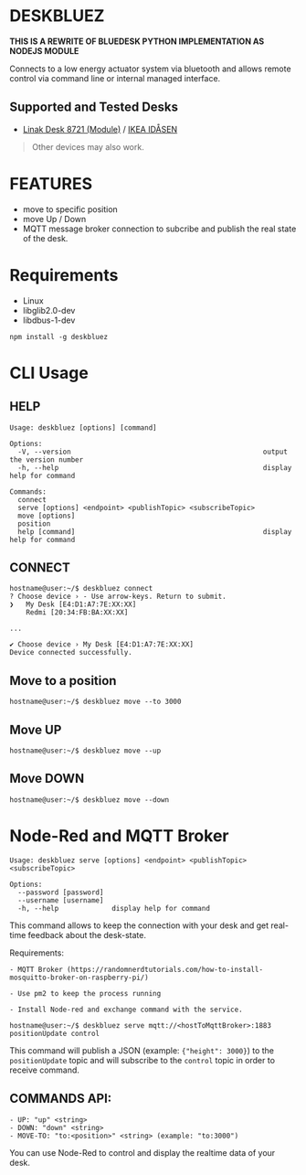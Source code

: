 # DESKBLUEZ

**THIS IS A REWRITE OF BLUEDESK PYTHON IMPLEMENTATION AS NODEJS MODULE**

Connects to a low energy actuator system via bluetooth and allows remote control via command line or internal managed interface.


## Supported and Tested Desks

- [Linak Desk 8721 (Module)](https://www.linak.com/products/controls/desk-control-basic-app/) / [IKEA IDÅSEN](https://www.ikea.com/gb/en/p/idasen-desk-sit-stand-brown-beige-s79280917/)

> Other devices may also work.

# FEATURES

- move to specific position
- move Up / Down
- MQTT message broker connection to subcribe and publish the real state of the desk.

# Requirements

- Linux
- libglib2.0-dev
- libdbus-1-dev

```
npm install -g deskbluez
```

# CLI Usage


## HELP

```
Usage: deskbluez [options] [command]

Options:
  -V, --version                                               output the version number
  -h, --help                                                  display help for command

Commands:
  connect
  serve [options] <endpoint> <publishTopic> <subscribeTopic>
  move [options]
  position
  help [command]                                              display help for command
```

## CONNECT

```
hostname@user:~/$ deskbluez connect
? Choose device › - Use arrow-keys. Return to submit.
❯   My Desk [E4:D1:A7:7E:XX:XX]
    Redmi [20:34:FB:BA:XX:XX]

...

✔ Choose device › My Desk [E4:D1:A7:7E:XX:XX]
Device connected successfully.
```

## Move to a position

```
hostname@user:~/$ deskbluez move --to 3000
```

## Move UP

```
hostname@user:~/$ deskbluez move --up
```

## Move DOWN

```
hostname@user:~/$ deskbluez move --down
```

# Node-Red and MQTT Broker

```
Usage: deskbluez serve [options] <endpoint> <publishTopic> <subscribeTopic>

Options:
  --password [password]  
  --username [username]  
  -h, --help             display help for command
```

This command allows to keep the connection with your desk and get real-time feedback about the desk-state.

Requirements:

    - MQTT Broker (https://randomnerdtutorials.com/how-to-install-mosquitto-broker-on-raspberry-pi/)

    - Use pm2 to keep the process running

    - Install Node-red and exchange command with the service.


```
hostname@user:~/$ deskbluez serve mqtt://<hostToMqttBroker>:1883 positionUpdate control
```

This command will publish a JSON (example: `{"height": 3000}`) to the `positionUpdate` topic and will subscribe to the `control` topic in order to receive command.

## COMMANDS API:

```
- UP: "up" <string>
- DOWN: "down" <string>
- MOVE-TO: "to:<position>" <string> (example: "to:3000")
```

You can use Node-Red to control and display the realtime data of your desk.
